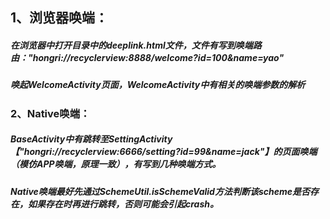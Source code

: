 ## 1、浏览器唤端：
##### 在浏览器中打开目录中的deeplink.html文件，文件有写到唤端路由："hongri://recyclerview:8888/welcome?id=100&name=yao"
##### 唤起WelcomeActivity页面，WelcomeActivity中有相关的唤端参数的解析

### 2、Native唤端：
##### BaseActivity中有跳转至SettingActivity【"hongri://recyclerview:6666/setting?id=99&name=jack"】的页面唤端（模仿APP唤端，原理一致），有写到几种唤端方式。
##### Native唤端最好先通过SchemeUtil.isSchemeValid方法判断该scheme是否存在，如果存在时再进行跳转，否则可能会引起crash。

